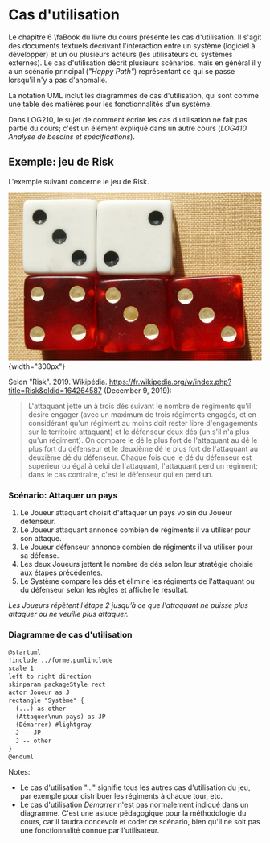 # Cas d'utilisation

Le chapitre 6&nbsp;\faBook&nbsp;du livre du cours présente les cas d'utilisation.
Il s'agit des documents textuels décrivant l'interaction entre un système (logiciel à développer) et un ou plusieurs acteurs (les utilisateurs ou systèmes externes).
Le cas d'utilisation décrit plusieurs scénarios, mais en général il y a un scénario principal (*"Happy Path"*) représentant ce qui se passe lorsqu'il n'y a pas d'anomalie.

La notation UML inclut les diagrammes de cas d'utilisation, qui sont comme une table des matières pour les fonctionnalités d'un système.

Dans LOG210, le sujet de comment écrire les cas d'utilisation ne fait pas partie du cours; c'est un élément expliqué dans un autre cours (*LOG410 Analyse de besoins et spécifications*).

## Exemple: jeu de Risk

L'exemple suivant concerne le jeu de Risk.

![Cinq dés utilisés dans le jeu de Risk[^riskdice]](images/Risk-dice-example.jpg){width="300px"}

[^riskdice]: By Val42 - [https://en.wikipedia.org/wiki/Image:Risk-dice-example.jpg](http://en.wikipedia.org/wiki/Image:Risk-dice-example.jpg), [CC By-SA 3.0](http://creativecommons.org/licenses/by-sa/3.0/ "Creative Commons Attribution-Share Alike 3.0") [Link](https://commons.wikimedia.org/w/index.php?curid=3272090)

Selon "Risk". 2019. Wikipédia. https://fr.wikipedia.org/w/index.php?title=Risk&oldid=164264587 (December 9, 2019):

> L'attaquant jette un à trois dés suivant le nombre de régiments qu'il désire engager (avec un maximum de trois régiments engagés, et en considérant qu'un régiment au moins doit rester libre d'engagements sur le territoire attaquant) et le défenseur deux dés (un s'il n'a plus qu'un régiment). On compare le dé le plus fort de l'attaquant au dé le plus fort du défenseur et le deuxième dé le plus fort de l'attaquant au deuxième dé du défenseur. Chaque fois que le dé du défenseur est supérieur ou égal à celui de l'attaquant, l'attaquant perd un régiment; dans le cas contraire, c'est le défenseur qui en perd un.

### Scénario: Attaquer un pays

1. Le Joueur attaquant choisit d'attaquer un pays voisin du Joueur défenseur.
2. Le Joueur attaquant annonce combien de régiments il va utiliser pour son attaque.
3. Le Joueur défenseur annonce combien de régiments il va utiliser pour sa défense.
4. Les deux Joueurs jettent le nombre de dés selon leur stratégie choisie aux étapes précédentes.
5. Le Système compare les dés et élimine les régiments de l'attaquant ou du défenseur selon les règles et affiche le résultat.

*Les Joueurs répètent l'étape 2 jusqu’à ce que l'attaquant ne puisse plus attaquer ou ne veuille plus attaquer.*

### Diagramme de cas d'utilisation

```{.plantuml #uml-uc caption="Diagramme de cas d'utilisation"}
@startuml
!include ../forme.pumlinclude
scale 1
left to right direction
skinparam packageStyle rect
actor Joueur as J
rectangle "Système" {
  (...) as other
  (Attaquer\nun pays) as JP
  (Démarrer) #lightgray
  J -- JP
  J -- other
}
@enduml
```

Notes:

- Le cas d'utilisation "..." signifie tous les autres cas d'utilisation du jeu, par exemple pour distribuer les régiments à chaque tour, etc.
- Le cas d'utilisation *Démarrer* n'est pas normalement indiqué dans un diagramme. C'est une astuce pédagogique pour la méthodologie du cours, car il faudra concevoir et coder ce scénario, bien qu'il ne soit pas une fonctionnalité connue par l'utilisateur.

